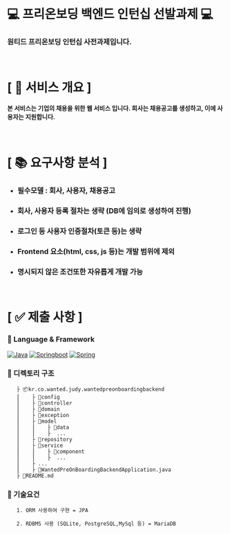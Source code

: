 # ‍💻 프리온보딩 백엔드 인턴십 선발과제 ‍💻

### 원티드 프리온보딩 인턴십 사전과제입니다.
<br/>

# [ 📑 서비스 개요 ]
#### 본 서비스는 기업의 채용을 위한 웹 서비스 입니다. 회사는 채용공고를 생성하고, 이에 사용자는 지원합니다.

<br/>

# [ 📚 요구사항 분석 ]
- ### 필수모델 : 회사, 사용자, 채용공고
- ### 회사, 사용자 등록 절차는 생략 (DB에 임의로 생성하여 진행)
- ### 로그인 등 사용자 인증절차(토큰 등)는 생략
- ### Frontend 요소(html, css, js 등)는 개발 범위에 제외
- ### 명시되지 않은 조건또한 자유롭게 개발 가능

<br/>

# **[ ✅ 제출 사항 ]** 
### 📌 Language & Framework
[![Java](https://img.shields.io/badge/Java-8-%230B4EA2?style=for-the-badge)](https://www.java.com/ko/)
[![Springboot](https://img.shields.io/badge/springboot-2.7.16-%236DB33F?style=for-the-badge)](https://spring.io/projects/spring-boot)
[![Spring](https://img.shields.io/badge/spring-5.3.30-%236DB33F?style=for-the-badge)](https://spring.io/projects/spring-boot)


### 📌 디렉토리 구조

       ├ 📦kr.co.wanted.judy.wantedpreonboardingbackend
       ⎮    ├ 📁config
       ⎮    ├ 📁controller      
       ⎮    ├ 📁domain
       ⎮    ├ 📁exception
       ⎮    ├ 📁model
       ⎮    ⎮    ├ 📁data
       ⎮    ⎮    ├  ...   
       ⎮    ├ 📁repository
       ⎮    ├ 📁service      
       ⎮    ⎮    ├ 📁component
       ⎮    ⎮    ├  ...   
       ⎮    ├ ...     
       ⎮    ├ 📃WantedPreOnBoardingBackendApplication.java     
       ├ 📝README.md

### 📌 기술요건
       1. ORM 사용하여 구현 = JPA

       2. RDBMS 사용 (SQLite, PostgreSQL,MySql 등) = MariaDB
<br/>
